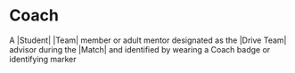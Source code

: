 # Coach

A |Student| |Team| member or adult mentor designated as the |Drive Team| advisor
during the |Match| and identified by wearing a Coach badge or identifying marker
